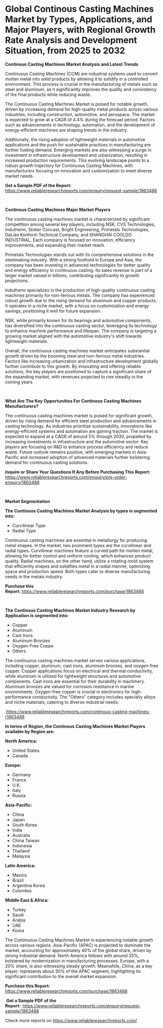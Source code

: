 <p><h1>Global Continous Casting Machines Market by Types, Applications, and Major Players, with Regional Growth Rate Analysis and Development Situation, from 2025 to 2032</h1></p><p><strong>Continous Casting Machines Market Analysis and Latest Trends</strong></p>
<p><p>Continuous Casting Machines (CCM) are industrial systems used to convert molten metal into solid products by allowing it to solidify in a controlled environment. This process is crucial in the manufacturing of metals such as steel and aluminum, as it significantly improves the quality and consistency of the final products while reducing waste.</p><p>The Continuous Casting Machines Market is poised for notable growth, driven by increasing demand for high-quality metal products across various industries, including construction, automotive, and aerospace. The market is expected to grow at a CAGR of 4.4% during the forecast period. Factors such as advancements in technology, automation, and the development of energy-efficient machines are shaping trends in the industry.</p><p>Additionally, the rising adoption of lightweight materials in automotive applications and the push for sustainable practices in manufacturing are further fueling demand. Emerging markets are also witnessing a surge in investment in infrastructure development and urbanization, resulting in increased production requirements. This evolving landscape points to a robust growth trajectory for Continuous Casting Machines, with manufacturers focusing on innovation and customization to meet diverse market needs.</p></p>
<p><strong>Get a Sample PDF of the Report:&nbsp;</strong> <a href="https://www.reliableresearchreports.com/enquiry/request-sample/1863488?utm_campaign=2283&utm_medium=2&utm_source=Github&utm_content=ia&utm_term=12042025&utm_id=continous-casting-machines">https://www.reliableresearchreports.com/enquiry/request-sample/1863488</a></p>
<p>&nbsp;</p>
<p><strong>Continous Casting Machines Major Market Players</strong></p>
<p><p>The continuous casting machines market is characterized by significant competition among several key players, including NSK, CVS Technologies, Indutherm, Stoker Concast, Bright Engineering, Primetals Technologies, DaLian Konform Technical Company, and SHANGHAI COOLDO INDUSTRIAL. Each company is focused on innovation, efficiency improvements, and expanding their market reach.</p><p>Primetals Technologies stands out with its comprehensive solutions in the steelmaking industry. With a strong foothold in Europe and Asia, the company has been investing in advanced technologies for better quality and energy efficiency in continuous casting. Its sales revenue is part of a larger market valued in billions, contributing significantly to growth projections.</p><p>Indutherm specializes in the production of high-quality continuous casting machines primarily for non-ferrous metals. The company has experienced robust growth due to the rising demand for aluminum and copper products. It operates in a niche market, with a focus on customization and energy savings, positioning it well for future expansion.</p><p>NSK, while primarily known for its bearings and automotive components, has diversified into the continuous casting sector, leveraging its technology to enhance machine performance and lifespan. The company is targeting a growing market aligned with the automotive industry's shift towards lightweight materials.</p><p>Overall, the continuous casting machines market anticipates substantial growth driven by the booming steel and non-ferrous metal industries. Factors like increasing urbanization and infrastructure development globally further contribute to this growth. By innovating and offering reliable solutions, the key players are positioned to capture a significant share of the expanding market, with revenues projected to rise steadily in the coming years.</p></p>
<p>&nbsp;</p>
<p><strong>What Are The Key Opportunities For Continous Casting Machines Manufacturers?</strong></p>
<p><p>The continuous casting machines market is poised for significant growth, driven by rising demand for efficient steel production and advancements in casting technology. As industries prioritize sustainability, innovations like energy-efficient systems and automation are gaining traction. The market is expected to expand at a CAGR of around 5% through 2030, propelled by increasing investments in infrastructure and the automotive sector. Key players are focusing on R&D to enhance process efficiency and reduce waste. Future outlook remains positive, with emerging markets in Asia-Pacific and increased adoption of advanced materials further bolstering demand for continuous casting solutions.</p></p>
<p><strong>Inquire or Share Your Questions If Any Before Purchasing This Report:</strong> <a href="https://www.reliableresearchreports.com/enquiry/pre-order-enquiry/1863488?utm_campaign=2283&utm_medium=2&utm_source=Github&utm_content=ia&utm_term=12042025&utm_id=continous-casting-machines">https://www.reliableresearchreports.com/enquiry/pre-order-enquiry/1863488</a></p>
<p>&nbsp;</p>
<p><strong>Market Segmentation</strong></p>
<p><strong>The Continous Casting Machines Market Analysis by types is segmented into:</strong></p>
<p><ul><li>Curvilinear Type</li><li>Radial Type</li></ul></p>
<p><p>Continuous casting machines are essential in metallurgy for producing metal shapes. In the market, two prominent types are the curvilinear and radial types. Curvilinear machines feature a curved path for molten metal, allowing for better control and uniform cooling, which enhances product quality. Radial machines, on the other hand, utilize a rotating mold system that efficiently shapes and solidifies metal in a radial manner, optimizing space and production speed. Both types cater to diverse manufacturing needs in the metals industry.</p></p>
<p><strong>Purchase this Report:&nbsp;</strong><a href="https://www.reliableresearchreports.com/purchase/1863488?utm_campaign=2283&utm_medium=2&utm_source=Github&utm_content=ia&utm_term=12042025&utm_id=continous-casting-machines">https://www.reliableresearchreports.com/purchase/1863488</a></p>
<p>&nbsp;</p>
<p><strong>The Continous Casting Machines Market Industry Research by Application is segmented into:</strong></p>
<p><ul><li>Copper</li><li>Aluminum</li><li>Cast Irons</li><li>Aluminum Bronzes</li><li>Oxygen-Free Coppe</li><li>Others</li></ul></p>
<p><p>The continuous casting machines market serves various applications, including copper, aluminum, cast irons, aluminum bronzes, and oxygen-free copper. Copper applications focus on electrical and thermal conductivity, while aluminum is utilized for lightweight structures and automotive components. Cast irons are essential for their durability in machinery. Aluminum bronzes are valued for corrosion resistance in marine environments. Oxygen-free copper is crucial in electronics for high-performance conductivity. The "Others" category includes specialty alloys and niche materials, catering to diverse industrial needs.</p></p>
<p><a href="https://www.reliableresearchreports.com/continous-casting-machines-r1863488?utm_campaign=2283&utm_medium=2&utm_source=Github&utm_content=ia&utm_term=12042025&utm_id=continous-casting-machines">&nbsp;https://www.reliableresearchreports.com/continous-casting-machines-r1863488</a></p>
<p><strong>In terms of Region, the Continous Casting Machines Market Players available by Region are:</strong></p>
<p>
    <p> <strong> North America: </strong>
        <ul>
            <li>United States</li>
            <li>Canada</li>
        </ul>
        </p> 
    <p> <strong> Europe: </strong>
        <ul>
            <li>Germany</li>
            <li>France</li>
            <li>U.K.</li>
            <li>Italy</li>
            <li>Russia</li>
        </ul>
        </p> 
    <p> <strong> Asia-Pacific: </strong>
        <ul>
            <li>China</li>
            <li>Japan</li>
            <li>South Korea</li>
            <li>India</li>
            <li>Australia</li>
            <li>China Taiwan</li>
            <li>Indonesia</li>
            <li>Thailand</li>
            <li>Malaysia</li>
        </ul>
        </p> 
    <p> <strong> Latin America: </strong>
        <ul>
            <li>Mexico</li>
            <li>Brazil</li>
            <li>Argentina Korea</li>
            <li>Colombia</li>
        </ul>
        </p> 
    <p> <strong> Middle East & Africa: </strong>
        <ul>
            <li>Turkey</li>
            <li>Saudi</li>
            <li>Arabia</li>
            <li>UAE</li>
            <li>Korea</li>
        </ul>
    </p>
    </p>
<p><p>The Continuous Casting Machines Market is experiencing notable growth across various regions. Asia-Pacific (APAC) is projected to dominate the market, accounting for approximately 40% of the global share, driven by strong industrial demand. North America follows with around 25%, bolstered by modernization in manufacturing processes. Europe, with a 20% share, is also witnessing steady growth. Meanwhile, China, as a key player, represents about 30% of the APAC segment, highlighting its significant contribution to the overall market expansion.</p></p>
<p><strong>Purchase this Report: </strong><a href="https://www.reliableresearchreports.com/purchase/1863488?utm_campaign=2283&utm_medium=2&utm_source=Github&utm_content=ia&utm_term=12042025&utm_id=continous-casting-machines">https://www.reliableresearchreports.com/purchase/1863488</a></p>
<p>&nbsp;<strong>Get a Sample PDF of the Report:&nbsp;&nbsp;</strong><a href="https://www.reliableresearchreports.com/enquiry/request-sample/1863488?utm_campaign=2283&utm_medium=2&utm_source=Github&utm_content=ia&utm_term=12042025&utm_id=continous-casting-machines">https://www.reliableresearchreports.com/enquiry/request-sample/1863488</a></p>
<p><strong></strong></p>
<p>Check more reports on <a href="https://www.reliableresearchreports.com/?utm_campaign=2283&utm_medium=2&utm_source=Github&utm_content=ia&utm_term=12042025&utm_id=continous-casting-machines">https://www.reliableresearchreports.com/</a></p>